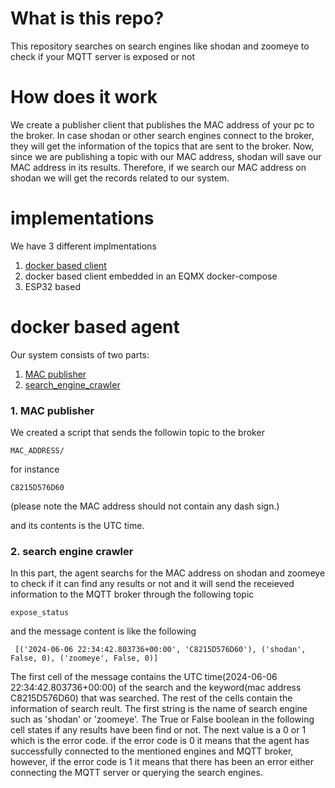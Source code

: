 # What is this repo? 
This repository searches on search engines like shodan and zoomeye to check if your MQTT server is exposed or not 

# How does it work
We create a publisher client that publishes the MAC address of your pc to the broker. In case shodan or other search engines connect to the broker, they will get the information of the topics that are sent to the broker. Now, since we are publishing a topic with our MAC address, shodan will save our MAC address in its results. Therefore, if we search our MAC address on shodan we will get the records related to our system.

# implementations
We have 3 different implmentations
1. [docker based client](#docker-based-agent) 
2. docker based client embedded in an EQMX docker-compose 
3. ESP32 based 

# docker based agent
Our system consists of two parts:

1. [MAC publisher](#MAC_publisher)
2. [search_engine_crawler](#search_engine_crawler)

### 1. MAC publisher <a id='MAC_publisher'></a>
We created a script that sends the followin topic to the broker
```
MAC_ADDRESS/
```
for instance
```
C8215D576D60
```
(please note the MAC address should not contain any dash sign.) 

and its contents is the UTC time. 

### 2. search engine crawler<a id='search_engine_crawler'></a>
In this part, the agent searchs for the MAC address on shodan and zoomeye to check if it can find any results or not and it will send the receieved information to the MQTT broker through the following topic
```
expose_status
```
and the message content is like the following
```
 [('2024-06-06 22:34:42.803736+00:00', 'C8215D576D60'), ('shodan', False, 0), ('zoomeye', False, 0)]
```
The first cell of the message contains the UTC time(2024-06-06 22:34:42.803736+00:00) of the search and the keyword(mac address C8215D576D60) that was searched. The rest of the cells contain the information of search reult. The first string is the name of search engine such as 'shodan' or 'zoomeye'. The True or False boolean in the following cell states if any results have been find or not. The next value is a 0 or 1 which is the error code. if the error code is 0 it means that the agent has successfully connected to the mentioned engines and MQTT broker, however, if the error code is 1 it means that there has been an error either connecting the MQTT server or querying the search engines. 